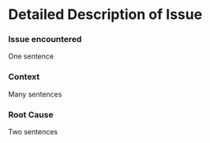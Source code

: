 # Detailed Description of Issue
### Issue encountered
One sentence
###  Context
Many sentences
### Root Cause
Two sentences
